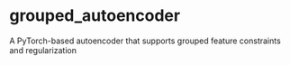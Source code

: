 # grouped_autoencoder
A PyTorch-based autoencoder that supports grouped feature constraints and regularization
